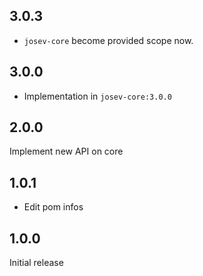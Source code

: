 ## 3.0.3

* `josev-core` become provided scope now.

## 3.0.0

* Implementation in `josev-core:3.0.0`

## 2.0.0

Implement new API on core

## 1.0.1

* Edit pom infos

## 1.0.0

Initial release